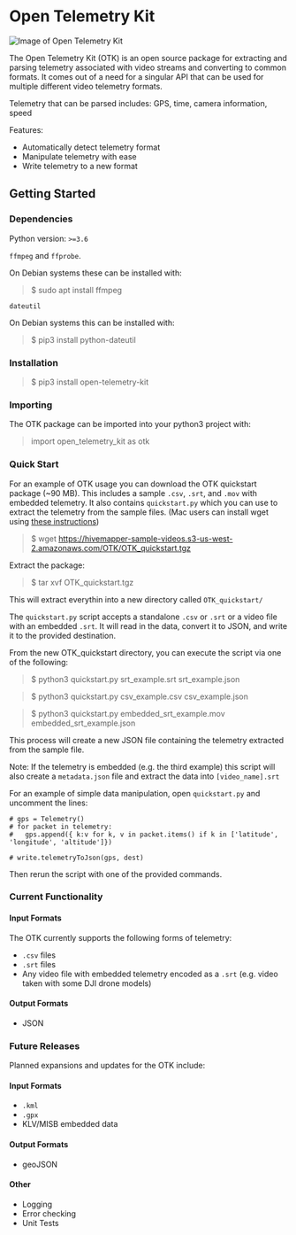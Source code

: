 # Open Telemetry Kit

![Image of Open Telemetry Kit](https://raw.githubusercontent.com/Hivemapper/open-telemetry-kit/master/OTK.jpg)

The Open Telemetry Kit (OTK) is an open source package for extracting and parsing telemetry associated with video streams and converting to common formats.
It comes out of a need for a singular API that can be used for multiple different video telemetry formats.

Telemetry that can be parsed includes: GPS, time, camera information, speed

Features:
- Automatically detect telemetry format
- Manipulate telemetry with ease
- Write telemetry to a new format

## Getting Started
### Dependencies
Python version: `>=3.6`

`ffmpeg` and `ffprobe`.

On Debian systems these can be installed with:
>$ sudo apt install ffmpeg

`dateutil`

On Debian systems this can be installed with:
>$ pip3 install python-dateutil

### Installation
>$ pip3 install open-telemetry-kit

### Importing
The OTK package can be imported into your python3 project with:
>import open_telemetry_kit as otk

### Quick Start
For an example of OTK usage you can download the OTK quickstart package (~90 MB).
This includes a sample `.csv`, `.srt`, and `.mov` with embedded telemetry.
It also contains `quickstart.py` which you can use to extract the telemetry from the sample files.
(Mac users can install wget using [these instructions](https://www.maketecheasier.com/install-wget-mac/))

>$ wget https://hivemapper-sample-videos.s3-us-west-2.amazonaws.com/OTK/OTK_quickstart.tgz

Extract the package:

>$ tar xvf OTK_quickstart.tgz

This will extract everythin into a new directory called `OTK_quickstart/`

The `quickstart.py` script accepts a standalone `.csv` or `.srt` or a video file with an embedded `.srt`. 
It will read in the data, convert it to JSON, and write it to the provided destination. 

From the new OTK_quickstart directory, you can execute the script via one of the following:
>$ python3 quickstart.py srt_example.srt srt_example.json

>$ python3 quickstart.py csv_example.csv csv_example.json

>$ python3 quickstart.py embedded_srt_example.mov embedded_srt_example.json

This process will create a new JSON file containing the telemetry extracted from the sample file.

Note: If the telemetry is embedded (e.g. the third example) this script will also create a `metadata.json` file and extract the data into `[video_name].srt`

For an example of simple data manipulation, open `quickstart.py` and uncomment the lines:

```
# gps = Telemetry()
# for packet in telemetry:
#   gps.append({ k:v for k, v in packet.items() if k in ['latitude', 'longitude', 'altitude']})

# write.telemetryToJson(gps, dest)
```

Then rerun the script with one of the provided commands.

### Current Functionality
#### Input Formats
The OTK currently supports the following forms of telemetry:
- `.csv` files
- `.srt` files
- Any video file with embedded telemetry encoded as a `.srt` (e.g. video taken with some DJI drone models)

#### Output Formats
- JSON

### Future Releases
Planned expansions and updates for the OTK include:

#### Input Formats
- `.kml`
- `.gpx`
- KLV/MISB embedded data

#### Output Formats
- geoJSON

#### Other
- Logging
- Error checking
- Unit Tests
